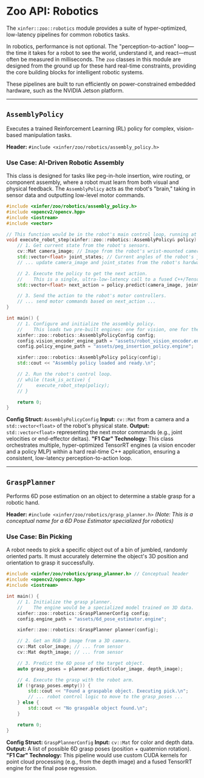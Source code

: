 # Zoo API: Robotics

The `xinfer::zoo::robotics` module provides a suite of hyper-optimized, low-latency pipelines for common robotics tasks.

In robotics, performance is not optional. The "perception-to-action" loop—the time it takes for a robot to see the world, understand it, and react—must often be measured in milliseconds. The `zoo` classes in this module are designed from the ground up for these hard real-time constraints, providing the core building blocks for intelligent robotic systems.

These pipelines are built to run efficiently on power-constrained embedded hardware, such as the NVIDIA Jetson platform.

---

## `AssemblyPolicy`

Executes a trained Reinforcement Learning (RL) policy for complex, vision-based manipulation tasks.

**Header:** `#include <xinfer/zoo/robotics/assembly_policy.h>`

### Use Case: AI-Driven Robotic Assembly

This class is designed for tasks like peg-in-hole insertion, wire routing, or component assembly, where a robot must learn from both visual and physical feedback. The `AssemblyPolicy` acts as the robot's "brain," taking in sensor data and outputting low-level motor commands.

```cpp
#include <xinfer/zoo/robotics/assembly_policy.h>
#include <opencv2/opencv.hpp>
#include <iostream>
#include <vector>

// This function would be in the robot's main control loop, running at high frequency (e.g., 100Hz)
void execute_robot_step(xinfer::zoo::robotics::AssemblyPolicy& policy) {
    // 1. Get current state from the robot's sensors.
    cv::Mat camera_image; // Image from the robot's wrist-mounted camera
    std::vector<float> joint_states; // Current angles of the robot's joints
    // ... update camera_image and joint_states from the robot's hardware interface ...

    // 2. Execute the policy to get the next action.
    //    This is a single, ultra-low-latency call to a fused C++/TensorRT pipeline.
    std::vector<float> next_action = policy.predict(camera_image, joint_states);

    // 3. Send the action to the robot's motor controllers.
    // ... send motor commands based on next_action ...
}

int main() {
    // 1. Configure and initialize the assembly policy.
    //    This loads two pre-built engines: one for vision, one for the policy MLP.
    xinfer::zoo::robotics::AssemblyPolicyConfig config;
    config.vision_encoder_engine_path = "assets/robot_vision_encoder.engine";
    config.policy_engine_path = "assets/peg_insertion_policy.engine";

    xinfer::zoo::robotics::AssemblyPolicy policy(config);
    std::cout << "Assembly policy loaded and ready.\n";

    // 2. Run the robot's control loop.
    // while (task_is_active) {
    //     execute_robot_step(policy);
    // }

    return 0;
}
```
**Config Struct:** `AssemblyPolicyConfig`
**Input:** `cv::Mat` from a camera and a `std::vector<float>` of the robot's physical state.
**Output:** `std::vector<float>` representing the next motor commands (e.g., joint velocities or end-effector deltas).
**"F1 Car" Technology:** This class orchestrates multiple, hyper-optimized TensorRT engines (a vision encoder and a policy MLP) within a hard real-time C++ application, ensuring a consistent, low-latency perception-to-action loop.

---

## `GraspPlanner`

Performs 6D pose estimation on an object to determine a stable grasp for a robotic hand.

**Header:** `#include <xinfer/zoo/robotics/grasp_planner.h>`
*(Note: This is a conceptual name for a 6D Pose Estimator specialized for robotics)*

### Use Case: Bin Picking

A robot needs to pick a specific object out of a bin of jumbled, randomly oriented parts. It must accurately determine the object's 3D position and orientation to grasp it successfully.

```cpp
#include <xinfer/zoo/robotics/grasp_planner.h> // Conceptual header
#include <opencv2/opencv.hpp>
#include <iostream>

int main() {
    // 1. Initialize the grasp planner.
    //    The engine would be a specialized model trained on 3D data.
    xinfer::zoo::robotics::GraspPlannerConfig config;
    config.engine_path = "assets/6d_pose_estimator.engine";

    xinfer::zoo::robotics::GraspPlanner planner(config);

    // 2. Get an RGB-D image from a 3D camera.
    cv::Mat color_image; // ... from sensor
    cv::Mat depth_image; // ... from sensor

    // 3. Predict the 6D pose of the target object.
    auto grasp_poses = planner.predict(color_image, depth_image);

    // 4. Execute the grasp with the robot arm.
    if (!grasp_poses.empty()) {
        std::cout << "Found a graspable object. Executing pick.\n";
        // ... robot control logic to move to the grasp_poses ...
    } else {
        std::cout << "No graspable object found.\n";
    }

    return 0;
}
```
**Config Struct:** `GraspPlannerConfig`
**Input:** `cv::Mat` for color and depth data.
**Output:** A list of possible 6D grasp poses (position + quaternion rotation).
**"F1 Car" Technology:** This pipeline would use custom CUDA kernels for point cloud processing (e.g., from the depth image) and a fused TensorRT engine for the final pose regression.
